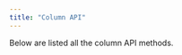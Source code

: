 ```yaml
---
title: "Column API"
---
```


Below are listed all the column API methods.

<api-documentation source='api.json' config='{"isApi": true, "codeSrc": "ColumnApi"}'></api-documentation>